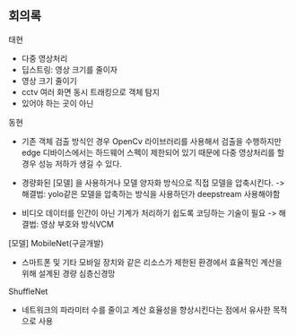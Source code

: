 ## 회의록
태현
- 다중 영상처리
- 딥스트링: 영상 크기를 줄이자
- 영상 크기 줄이기 
- cctv 여러 화면 동시 트래킹으로 객체 탐지
- 있어야 하는 곳이 아닌 



동현
- 기존 객체 검출 방식인 경우 OpenCv 라이브러리를 사용해서 검출을 수행하지만 
edge 디바이스에서는 하드웨어 스펙이 제한되어 있기 때문에 다중 영상처리를 할 경우 성능 저하가 생길 수 있다.
- 경량화된 [모델] 을 사용하거나 모델 양자화 방식으로 직접 모델을 압축시킨다.
  ->  해결법: yolo같은 모델을 압축하는 방식을 사용하던가 deepstream 사용해야함

- 비디오 데이터를 인간이 아닌 기계가 처리하기 쉽도록 코딩하는 기술이 필요 
  -> 해결법: 영상 부호와 방식VCM

[모델]
MobileNet(구글개발)
- 스마트폰 및 기타 모바일 장치와 같은 리소스가 제한된 환경에서 효율적인 계산을 위해 설계된 경량 심층신경망

ShuffleNet
-  네트워크의 파라미터 수를 줄이고 계산 효율성을 향상시킨다는 점에서 유사한 목적으로 사용

